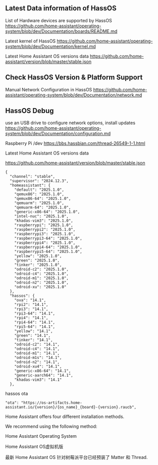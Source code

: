 
## Latest Data information of HassOS

List of Hardware devices are supported by HassOS
https://github.com/home-assistant/operating-system/blob/dev/Documentation/boards/README.md

Latest kernel of HassOS
https://github.com/home-assistant/operating-system/blob/dev/Documentation/kernel.md

Latest Home Assistant OS versions data
https://github.com/home-assistant/version/blob/master/stable.json

## Check HassOS Version & Platform Support




Manual Network Configuration in HassOS
https://github.com/home-assistant/operating-system/blob/dev/Documentation/network.md


## HassOS Debug

use an USB drive  to configure network options, install updates 
https://github.com/home-assistant/operating-system/blob/dev/Documentation/configuration.md

Raspberry Pi /dev
https://bbs.hassbian.com/thread-26549-1-1.html



Latest Home Assistant OS versions data

https://github.com/home-assistant/version/blob/master/stable.json

~~~
{
  "channel": "stable",
  "supervisor": "2024.12.3",
  "homeassistant": {
    "default": "2025.1.0",
    "qemux86": "2025.1.0",
    "qemux86-64": "2025.1.0",
    "qemuarm": "2025.1.0",
    "qemuarm-64": "2025.1.0",
    "generic-x86-64": "2025.1.0",
    "intel-nuc": "2025.1.0",
    "khadas-vim3": "2025.1.0",
    "raspberrypi": "2025.1.0",
    "raspberrypi2": "2025.1.0",
    "raspberrypi3": "2025.1.0",
    "raspberrypi3-64": "2025.1.0",
    "raspberrypi4": "2025.1.0",
    "raspberrypi4-64": "2025.1.0",
    "raspberrypi5-64": "2025.1.0",
    "yellow": "2025.1.0",
    "green": "2025.1.0",
    "tinker": "2025.1.0",
    "odroid-c2": "2025.1.0",
    "odroid-c4": "2025.1.0",
    "odroid-m1": "2025.1.0",
    "odroid-n2": "2025.1.0",
    "odroid-xu": "2025.1.0"
  },
  "hassos": {
    "ova": "14.1",
    "rpi2": "14.1",
    "rpi3": "14.1",
    "rpi3-64": "14.1",
    "rpi4": "14.1",
    "rpi4-64": "14.1",
    "rpi5-64": "14.1",
    "yellow": "14.1",
    "green": "14.1",
    "tinker": "14.1",
    "odroid-c2": "14.1",
    "odroid-c4": "14.1",
    "odroid-m1": "14.1",
    "odroid-m1s": "14.1",
    "odroid-n2": "14.1",
    "odroid-xu4": "14.1",
    "generic-x86-64": "14.1",
    "generic-aarch64": "14.1",
    "khadas-vim3": "14.1"
  },

~~~

hassos ota

~~~
"ota": "https://os-artifacts.home-assistant.io/{version}/{os_name}_{board}-{version}.raucb",
~~~

Home Assistant offers four different installation methods.

We recommend using the following  method:

Home Assistant Operating System


Home Assistant OS虚拟机版



最新 Home Assistant OS 针对树莓派平台已经预装了 Matter 和 Thread.


